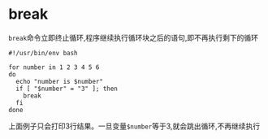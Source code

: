 # break

`break`命令立即终止循环,程序继续执行循环块之后的语句,即不再执行剩下的循环

```shell
#!/usr/bin/env bash

for number in 1 2 3 4 5 6
do
  echo "number is $number"
  if [ "$number" = "3" ]; then
    break
  fi
done
```

上面例子只会打印3行结果。一旦变量`$number`等于3,就会跳出循环,不再继续执行